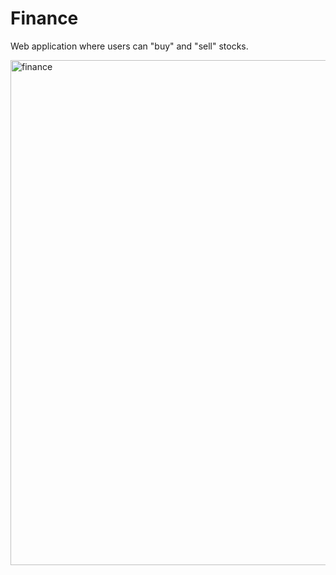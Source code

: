 # Finance

Web application where users can "buy" and "sell" stocks.


<img width="808" alt="finance" src="https://github.com/dmanneke/Finance/assets/135234700/c0061e54-ae28-451f-af32-8d90ce341cad">
